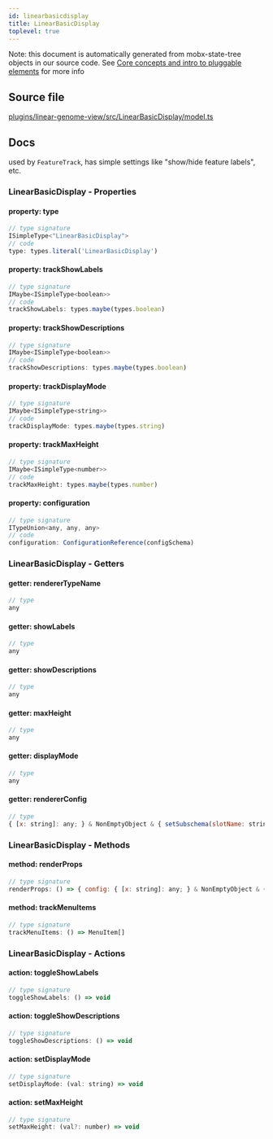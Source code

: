 ```yaml
---
id: linearbasicdisplay
title: LinearBasicDisplay
toplevel: true
---
```


Note: this document is automatically generated from mobx-state-tree objects in
our source code. See
[Core concepts and intro to pluggable elements](/docs/developer_guide/) for more
info

## Source file

[plugins/linear-genome-view/src/LinearBasicDisplay/model.ts](https://github.com/GMOD/jbrowse-components/blob/main/plugins/linear-genome-view/src/LinearBasicDisplay/model.ts)

## Docs

used by `FeatureTrack`, has simple settings like "show/hide feature labels",
etc.

### LinearBasicDisplay - Properties

#### property: type

```js
// type signature
ISimpleType<"LinearBasicDisplay">
// code
type: types.literal('LinearBasicDisplay')
```

#### property: trackShowLabels

```js
// type signature
IMaybe<ISimpleType<boolean>>
// code
trackShowLabels: types.maybe(types.boolean)
```

#### property: trackShowDescriptions

```js
// type signature
IMaybe<ISimpleType<boolean>>
// code
trackShowDescriptions: types.maybe(types.boolean)
```

#### property: trackDisplayMode

```js
// type signature
IMaybe<ISimpleType<string>>
// code
trackDisplayMode: types.maybe(types.string)
```

#### property: trackMaxHeight

```js
// type signature
IMaybe<ISimpleType<number>>
// code
trackMaxHeight: types.maybe(types.number)
```

#### property: configuration

```js
// type signature
ITypeUnion<any, any, any>
// code
configuration: ConfigurationReference(configSchema)
```

### LinearBasicDisplay - Getters

#### getter: rendererTypeName

```js
// type
any
```

#### getter: showLabels

```js
// type
any
```

#### getter: showDescriptions

```js
// type
any
```

#### getter: maxHeight

```js
// type
any
```

#### getter: displayMode

```js
// type
any
```

#### getter: rendererConfig

```js
// type
{ [x: string]: any; } & NonEmptyObject & { setSubschema(slotName: string, data: unknown): any; } & IStateTreeNode<AnyConfigurationSchemaType>
```

### LinearBasicDisplay - Methods

#### method: renderProps

```js
// type signature
renderProps: () => { config: { [x: string]: any; } & NonEmptyObject & { setSubschema(slotName: string, data: unknown): any; } & IStateTreeNode<AnyConfigurationSchemaType>; }
```

#### method: trackMenuItems

```js
// type signature
trackMenuItems: () => MenuItem[]
```

### LinearBasicDisplay - Actions

#### action: toggleShowLabels

```js
// type signature
toggleShowLabels: () => void
```

#### action: toggleShowDescriptions

```js
// type signature
toggleShowDescriptions: () => void
```

#### action: setDisplayMode

```js
// type signature
setDisplayMode: (val: string) => void
```

#### action: setMaxHeight

```js
// type signature
setMaxHeight: (val?: number) => void
```
